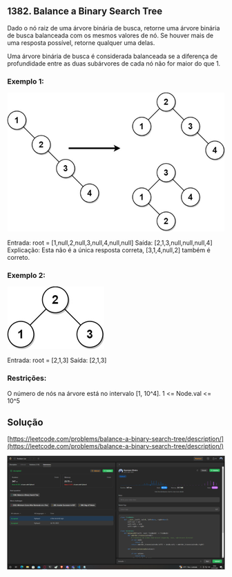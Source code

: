 ## 1382. Balance a Binary Search Tree

Dado o nó raiz de uma árvore binária de busca, retorne uma árvore binária de busca balanceada com os mesmos valores de nó. Se houver mais de uma resposta possível, retorne qualquer uma delas.

Uma árvore binária de busca é considerada balanceada se a diferença de profundidade entre as duas subárvores de cada nó não for maior do que 1.

### Exemplo 1:

![solucao_Klyssmann](../assets/balance1-tree.jpg)

Entrada: root = [1,null,2,null,3,null,4,null,null]
Saída: [2,1,3,null,null,null,4]
Explicação: Esta não é a única resposta correta, [3,1,4,null,2] também é correto.

### Exemplo 2:

![solucao_Klyssmann](../assets/balanced2-tree.jpg)

Entrada: root = [2,1,3]
Saída: [2,1,3]

### Restrições:

O número de nós na árvore está no intervalo [1, 10^4].
1 <= Node.val <= 10^5


## Solução
[https://leetcode.com/problems/balance-a-binary-search-tree/description/](https://leetcode.com/problems/balance-a-binary-search-tree/description/)

![solucao_Klyssmann](../assets/1382.PNG)